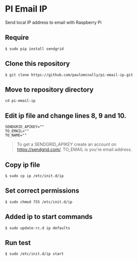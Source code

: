 PI Email IP
===========

Send local IP address to email with Raspberry Pi

## Require

    $ sudo pip install sendgrid

## Clone this repository

    $ git clone https://github.com/paulomcnally/pi-email-ip.git

## Move to repository directory

    cd pi-email-ip

## Edit ip file and change lines 8, 9 and 10.

    SENDGRID_APIKEY=""
    TO_EMAIL=""
    TO_NAME=""

> To get a SENDGRID_APIKEY create an account on https://sendgrid.com/. TO_EMAIL is you're email address.

## Copy ip file

    $ sudo cp ip /etc/init.d/ip

## Set correct permissions

    $ sudo chmod 755 /etc/init.d/ip

## Added ip to start commands

    $ sudo update-rc.d ip defaults

## Run test

    $ sudo /etc/init.d/ip start
